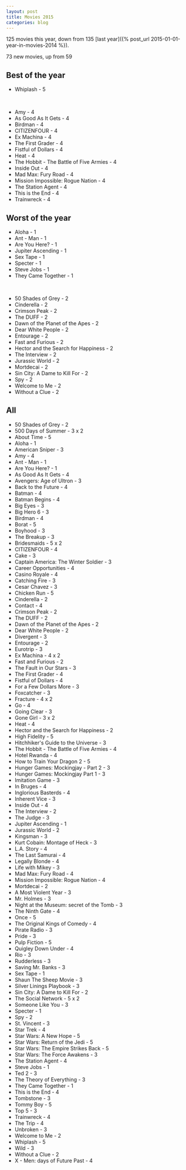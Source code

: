```yaml
---
layout: post
title: Movies 2015
categories: blog
---
```


125 movies this year, down from 135 [last year]({% post_url 2015-01-01-year-in-movies-2014 %}).

73 new movies, up from 59

## Best of the year

* Whiplash - 5

<br />

* Amy - 4
* As Good As It Gets - 4
* Birdman - 4
* CITIZENFOUR - 4
* Ex Machina - 4
* The First Grader - 4
* Fistful of Dollars - 4
* Heat - 4
* The Hobbit - The Battle of Five Armies - 4
* Inside Out - 4
* Mad Max: Fury Road - 4
* Mission Impossible: Rogue Nation - 4
* The Station Agent - 4
* This is the End - 4
* Trainwreck - 4

## Worst of the year

* Aloha - 1
* Ant - Man - 1
* Are You Here? - 1
* Jupiter Ascending - 1
* Sex Tape - 1
* Specter - 1
* Steve Jobs - 1
* They Came Together - 1

<br />

* 50 Shades of Grey - 2
* Cinderella - 2
* Crimson Peak - 2
* The DUFF - 2
* Dawn of the Planet of the Apes - 2
* Dear White People - 2
* Entourage - 2
* Fast and Furious - 2
* Hector and the Search for Happiness - 2
* The Interview - 2
* Jurassic World - 2
* Mortdecai - 2
* Sin City: A Dame to Kill For - 2
* Spy - 2
* Welcome to Me - 2
* Without a Clue - 2

## All

* 50 Shades of Grey - 2
* 500 Days of Summer - 3 x 2
* About Time - 5
* Aloha - 1
* American Sniper - 3
* Amy - 4
* Ant - Man - 1
* Are You Here? - 1
* As Good As It Gets - 4
* Avengers: Age of Ultron - 3
* Back to the Future - 4
* Batman - 4
* Batman Begins - 4
* Big Eyes - 3
* Big Hero 6 - 3
* Birdman - 4
* Borat - 5
* Boyhood - 3
* The Breakup - 3
* Bridesmaids - 5 x 2
* CITIZENFOUR - 4
* Cake - 3
* Captain America: The Winter Soldier - 3
* Career Opportunities - 4
* Casino Royale - 4
* Catching Fire - 3
* Cesar Chavez - 3
* Chicken Run - 5
* Cinderella - 2
* Contact - 4
* Crimson Peak - 2
* The DUFF - 2
* Dawn of the Planet of the Apes - 2
* Dear White People - 2
* Divergent - 3
* Entourage - 2
* Eurotrip - 3
* Ex Machina - 4 x 2
* Fast and Furious - 2
* The Fault in Our Stars - 3
* The First Grader - 4
* Fistful of Dollars - 4
* For a Few Dollars More - 3
* Foxcatcher - 3
* Fracture - 4 x 2
* Go - 4
* Going Clear - 3
* Gone Girl - 3 x 2
* Heat - 4
* Hector and the Search for Happiness - 2
* High Fidelity - 5
* Hitchhiker's Guide to the Universe - 3
* The Hobbit - The Battle of Five Armies - 4
* Hotel Rwanda - 4
* How to Train Your Dragon 2 - 5
* Hunger Games: Mockingjay - Part 2 - 3
* Hunger Games: Mockingjay Part 1 - 3
* Imitation Game - 3
* In Bruges - 4
* Inglorious Basterds - 4
* Inherent Vice - 3
* Inside Out - 4
* The Interview - 2
* The Judge - 3
* Jupiter Ascending - 1
* Jurassic World - 2
* Kingsman - 3
* Kurt Cobain: Montage of Heck - 3
* L.A. Story - 4
* The Last Samurai - 4
* Legally Blonde - 4
* Life with Mikey - 3
* Mad Max: Fury Road - 4
* Mission Impossible: Rogue Nation - 4
* Mortdecai - 2
* A Most Violent Year - 3
* Mr. Holmes - 3
* Night at the Museum: secret of the Tomb - 3
* The Ninth Gate - 4
* Once - 5
* The Original Kings of Comedy - 4
* Pirate Radio - 3
* Pride - 3
* Pulp Fiction - 5
* Quigley Down Under - 4
* Rio - 3
* Rudderless - 3
* Saving Mr. Banks - 3
* Sex Tape - 1
* Shaun The Sheep Movie - 3
* Silver Linings Playbook - 3
* Sin City: A Dame to Kill For - 2
* The Social Network - 5 x 2
* Someone Like You - 3
* Specter - 1
* Spy - 2
* St. Vincent - 3
* Star Trek - 4
* Star Wars: A New Hope - 5
* Star Wars: Return of the Jedi - 5
* Star Wars: The Empire Strikes Back - 5
* Star Wars: The Force Awakens - 3
* The Station Agent - 4
* Steve Jobs - 1
* Ted 2 - 3
* The Theory of Everything - 3
* They Came Together - 1
* This is the End - 4
* Tombstone - 3
* Tommy Boy - 5
* Top 5 - 3
* Trainwreck - 4
* The Trip - 4
* Unbroken - 3
* Welcome to Me - 2
* Whiplash - 5
* Wild - 3
* Without a Clue - 2
* X - Men: days of Future Past - 4
